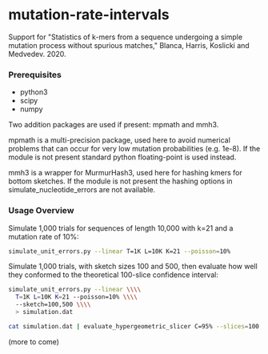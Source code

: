 # mutation-rate-intervals

Support for "Statistics of k-mers from a sequence undergoing a simple mutation
process without spurious matches," Blanca, Harris, Koslicki and Medvedev. 2020.

### Prerequisites

* python3
* scipy
* numpy

Two addition packages are used if present: mpmath and mmh3.

mpmath is a multi-precision package, used here to avoid numerical problems that
can occur for very low mutation probabilities (e.g. 1e-8). If the module is not
present standard python floating-point is used instead.

mmh3 is a wrapper for MurmurHash3, used here for hashing kmers for bottom
sketches. If the module is not present the hashing options in
simulate_nucleotide_errors are not available.

### Usage Overview

Simulate 1,000 trials for sequences of length 10,000 with k=21 and a mutation
rate of 10%:

```bash 
simulate_unit_errors.py --linear T=1K L=10K K=21 --poisson=10%
```

Simulate 1,000 trials, with sketch sizes 100 and 500, then evaluate how well
they conformed to the theoretical 100-slice confidence interval:

```bash 
simulate_unit_errors.py --linear \\\\
  T=1K L=10K K=21 --poisson=10% \\\\
  --sketch=100,500 \\\\
  > simulation.dat

cat simulation.dat | evaluate_hypergeometric_slicer C=95% --slices=100
```

(more to come)

